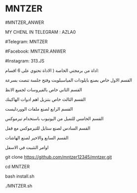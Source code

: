 # MNTZER

#MNTZER_ANWER

 MY CHENL IN TELEGRAM : AZLA0

#Telegram: MNTZER

#Facebook: MNTZER.ANWER

#Instagram: 313.JS

اداة من برمجتي الخاصة ( الاداة تحتوي على 6 اقسام:

القسم الاول خاص بصنع بايلودات المياسبلويت وفتح جلسة تنصت بسرعة

القسم الثاني خاص بالفيروسات لجميع الانظ

القسم الثالث خاص بتنزيل اهم ادوات الهاكينك

القسم الرابع لصنع ملفات الووردليست

القسم الخامس للتميل من اليوتيوب باستخدام تيرموكس

القسم السادس لصنع ستايل للتيرموكس مع قفل

القسم السابع والاخير لصنع الهاشات

اوامر التثبيت في الاسفل

git clone https://github.com/mntzer12345/mntzer.git

cd MNTZER

bash install.sh

./MNTZER.sh

